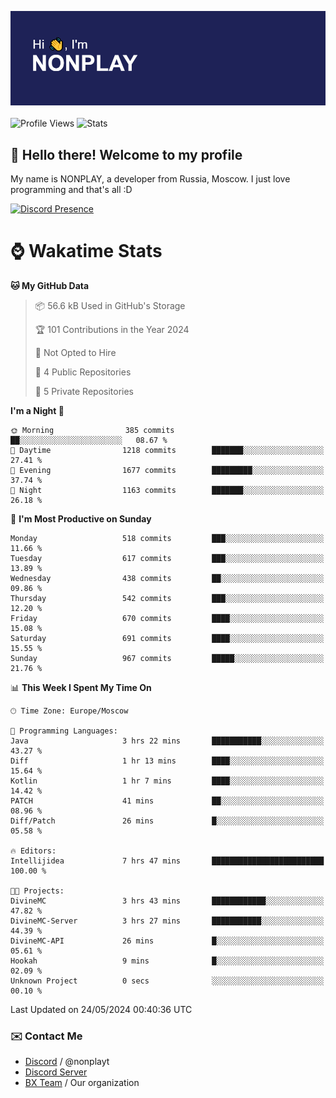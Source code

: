 ![Discord Presence](./header.png)
<br></br>
![Profile Views](https://komarev.com/ghpvc/?username=NONPLAYT&color=blue&style=for-the-badge)
![Stats](https://img.shields.io/badge/0%25-OPTIMIZED-orange?style=for-the-badge)


## :wave: Hello there! Welcome to my profile

My name is NONPLAY, a developer from Russia, Moscow. I just love programming and that's all :D

[![Discord Presence](https://lanyard.cnrad.dev/api/597087584090587177?showDisplayName=true)](https://discord.com/users/597087584090587177) 

# ⌚ Wakatime Stats

<!--START_SECTION:waka-->
**🐱 My GitHub Data** 

> 📦 56.6 kB Used in GitHub's Storage 
 > 
> 🏆 101 Contributions in the Year 2024
 > 
> 🚫 Not Opted to Hire
 > 
> 📜 4 Public Repositories 
 > 
> 🔑 5 Private Repositories 
 > 
**I'm a Night 🦉** 

```text
🌞 Morning                385 commits         ██░░░░░░░░░░░░░░░░░░░░░░░   08.67 % 
🌆 Daytime                1218 commits        ███████░░░░░░░░░░░░░░░░░░   27.41 % 
🌃 Evening                1677 commits        █████████░░░░░░░░░░░░░░░░   37.74 % 
🌙 Night                  1163 commits        ███████░░░░░░░░░░░░░░░░░░   26.18 % 
```
📅 **I'm Most Productive on Sunday** 

```text
Monday                   518 commits         ███░░░░░░░░░░░░░░░░░░░░░░   11.66 % 
Tuesday                  617 commits         ███░░░░░░░░░░░░░░░░░░░░░░   13.89 % 
Wednesday                438 commits         ██░░░░░░░░░░░░░░░░░░░░░░░   09.86 % 
Thursday                 542 commits         ███░░░░░░░░░░░░░░░░░░░░░░   12.20 % 
Friday                   670 commits         ████░░░░░░░░░░░░░░░░░░░░░   15.08 % 
Saturday                 691 commits         ████░░░░░░░░░░░░░░░░░░░░░   15.55 % 
Sunday                   967 commits         █████░░░░░░░░░░░░░░░░░░░░   21.76 % 
```


📊 **This Week I Spent My Time On** 

```text
🕑︎ Time Zone: Europe/Moscow

💬 Programming Languages: 
Java                     3 hrs 22 mins       ███████████░░░░░░░░░░░░░░   43.27 % 
Diff                     1 hr 13 mins        ████░░░░░░░░░░░░░░░░░░░░░   15.64 % 
Kotlin                   1 hr 7 mins         ████░░░░░░░░░░░░░░░░░░░░░   14.42 % 
PATCH                    41 mins             ██░░░░░░░░░░░░░░░░░░░░░░░   08.96 % 
Diff/Patch               26 mins             █░░░░░░░░░░░░░░░░░░░░░░░░   05.58 % 

🔥 Editors: 
Intellijidea             7 hrs 47 mins       █████████████████████████   100.00 % 

🐱‍💻 Projects: 
DivineMC                 3 hrs 43 mins       ████████████░░░░░░░░░░░░░   47.82 % 
DivineMC-Server          3 hrs 27 mins       ███████████░░░░░░░░░░░░░░   44.39 % 
DivineMC-API             26 mins             █░░░░░░░░░░░░░░░░░░░░░░░░   05.61 % 
Hookah                   9 mins              █░░░░░░░░░░░░░░░░░░░░░░░░   02.09 % 
Unknown Project          0 secs              ░░░░░░░░░░░░░░░░░░░░░░░░░   00.10 % 
```


 Last Updated on 24/05/2024 00:40:36 UTC
<!--END_SECTION:waka-->

### ✉️ Contact Me

- [Discord](https://discord.com/users/597087584090587177) / @nonplayt
- [Discord Server](https://discord.gg/p7cxhw7E2M)
- [BX Team](https://github.com/BX-Team) / Our organization
